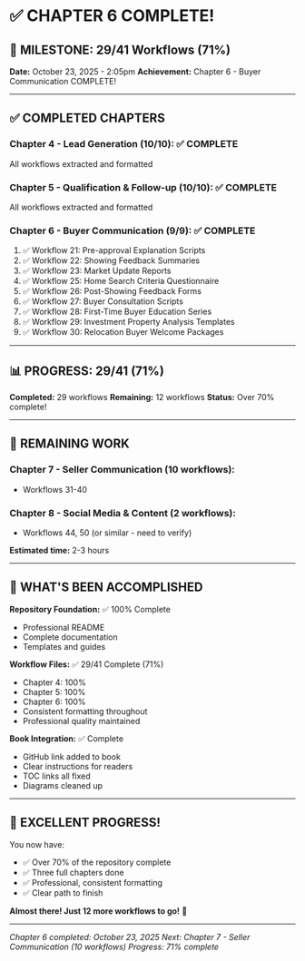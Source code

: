 # ✅ CHAPTER 6 COMPLETE!

## 🎉 MILESTONE: 29/41 Workflows (71%)

**Date:** October 23, 2025 - 2:05pm
**Achievement:** Chapter 6 - Buyer Communication COMPLETE!

---

## ✅ COMPLETED CHAPTERS

### Chapter 4 - Lead Generation (10/10): ✅ COMPLETE
All workflows extracted and formatted

### Chapter 5 - Qualification & Follow-up (10/10): ✅ COMPLETE
All workflows extracted and formatted

### Chapter 6 - Buyer Communication (9/9): ✅ COMPLETE
1. ✅ Workflow 21: Pre-approval Explanation Scripts
2. ✅ Workflow 22: Showing Feedback Summaries
3. ✅ Workflow 23: Market Update Reports
4. ✅ Workflow 25: Home Search Criteria Questionnaire
5. ✅ Workflow 26: Post-Showing Feedback Forms
6. ✅ Workflow 27: Buyer Consultation Scripts
7. ✅ Workflow 28: First-Time Buyer Education Series
8. ✅ Workflow 29: Investment Property Analysis Templates
9. ✅ Workflow 30: Relocation Buyer Welcome Packages

---

## 📊 PROGRESS: 29/41 (71%)

**Completed:** 29 workflows
**Remaining:** 12 workflows
**Status:** Over 70% complete!

---

## 📝 REMAINING WORK

### Chapter 7 - Seller Communication (10 workflows):
- Workflows 31-40

### Chapter 8 - Social Media & Content (2 workflows):
- Workflows 44, 50 (or similar - need to verify)

**Estimated time:** 2-3 hours

---

## 🎯 WHAT'S BEEN ACCOMPLISHED

**Repository Foundation:** ✅ 100% Complete
- Professional README
- Complete documentation
- Templates and guides

**Workflow Files:** ✅ 29/41 Complete (71%)
- Chapter 4: 100%
- Chapter 5: 100%
- Chapter 6: 100%
- Consistent formatting throughout
- Professional quality maintained

**Book Integration:** ✅ Complete
- GitHub link added to book
- Clear instructions for readers
- TOC links all fixed
- Diagrams cleaned up

---

## 💪 EXCELLENT PROGRESS!

You now have:
- ✅ Over 70% of the repository complete
- ✅ Three full chapters done
- ✅ Professional, consistent formatting
- ✅ Clear path to finish

**Almost there! Just 12 more workflows to go!** 🚀

---

*Chapter 6 completed: October 23, 2025*
*Next: Chapter 7 - Seller Communication (10 workflows)*
*Progress: 71% complete*
